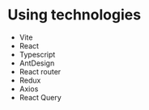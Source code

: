 # Using technologies

- Vite
- React
- Typescript
- AntDesign
- React router
- Redux
- Axios
- React Query
